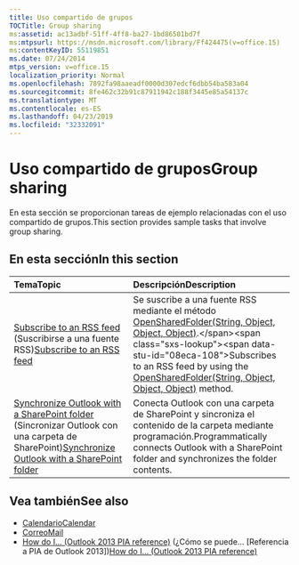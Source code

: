 ```yaml
---
title: Uso compartido de grupos
TOCTitle: Group sharing
ms:assetid: ac13adbf-51ff-4ff8-ba27-1bd86501bd7f
ms:mtpsurl: https://msdn.microsoft.com/library/Ff424475(v=office.15)
ms:contentKeyID: 55119851
ms.date: 07/24/2014
mtps_version: v=office.15
localization_priority: Normal
ms.openlocfilehash: 7892fa98aaeadf0000d307edcf6dbb54ba583a04
ms.sourcegitcommit: 8fe462c32b91c87911942c188f3445e85a54137c
ms.translationtype: MT
ms.contentlocale: es-ES
ms.lasthandoff: 04/23/2019
ms.locfileid: "32332091"
---
```

# <a name="group-sharing"></a><span data-ttu-id="08eca-102">Uso compartido de grupos</span><span class="sxs-lookup"><span data-stu-id="08eca-102">Group sharing</span></span>

<span data-ttu-id="08eca-103">En esta sección se proporcionan tareas de ejemplo relacionadas con el uso compartido de grupos.</span><span class="sxs-lookup"><span data-stu-id="08eca-103">This section provides sample tasks that involve group sharing.</span></span>

## <a name="in-this-section"></a><span data-ttu-id="08eca-104">En esta sección</span><span class="sxs-lookup"><span data-stu-id="08eca-104">In this section</span></span>

|<span data-ttu-id="08eca-105">Tema</span><span class="sxs-lookup"><span data-stu-id="08eca-105">Topic</span></span>|<span data-ttu-id="08eca-106">Descripción</span><span class="sxs-lookup"><span data-stu-id="08eca-106">Description</span></span>|
|:----|:----------|
|<span data-ttu-id="08eca-107">[Subscribe to an RSS feed](how-to-subscribe-to-an-rss-feed.md) (Suscribirse a una fuente RSS)</span><span class="sxs-lookup"><span data-stu-id="08eca-107">[Subscribe to an RSS feed](how-to-subscribe-to-an-rss-feed.md)</span></span>  |<span data-ttu-id="08eca-108">Se suscribe a una fuente RSS mediante el método [OpenSharedFolder(String, Object, Object, Object)](https://msdn.microsoft.com/library/bb610157\(v=office.15\)).</span><span class="sxs-lookup"><span data-stu-id="08eca-108">Subscribes to an RSS feed by using the [OpenSharedFolder(String, Object, Object, Object)](https://msdn.microsoft.com/library/bb610157\(v=office.15\)) method.</span></span>|
|<span data-ttu-id="08eca-109">[Synchronize Outlook with a SharePoint folder](how-to-synchronize-outlook-with-a-sharepoint-folder.md) (Sincronizar Outlook con una carpeta de SharePoint)</span><span class="sxs-lookup"><span data-stu-id="08eca-109">[Synchronize Outlook with a SharePoint folder](how-to-synchronize-outlook-with-a-sharepoint-folder.md)</span></span>  |<span data-ttu-id="08eca-110">Conecta Outlook con una carpeta de SharePoint y sincroniza el contenido de la carpeta mediante programación.</span><span class="sxs-lookup"><span data-stu-id="08eca-110">Programmatically connects Outlook with a SharePoint folder and synchronizes the folder contents.</span></span>|

## <a name="see-also"></a><span data-ttu-id="08eca-111">Vea también</span><span class="sxs-lookup"><span data-stu-id="08eca-111">See also</span></span>

- [<span data-ttu-id="08eca-112">Calendario</span><span class="sxs-lookup"><span data-stu-id="08eca-112">Calendar</span></span>](calendar.md)
- [<span data-ttu-id="08eca-113">Correo</span><span class="sxs-lookup"><span data-stu-id="08eca-113">Mail</span></span>](mail.md)
- <span data-ttu-id="08eca-114">[How do I... (Outlook 2013 PIA reference)](how-do-i-outlook-2013-pia-reference.md) (¿Cómo se puede... [Referencia a PIA de Outlook 2013])</span><span class="sxs-lookup"><span data-stu-id="08eca-114">[How do I... (Outlook 2013 PIA reference)](how-do-i-outlook-2013-pia-reference.md)</span></span>

